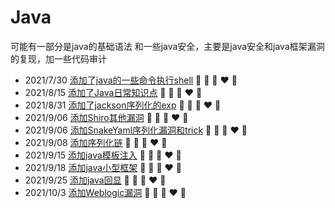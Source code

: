 # Java
可能有一部分是java的基础语法
和一些java安全，主要是java安全和java框架漏洞的复现，加一些代码审计

+ 2021/7/30 [添加了java的一些命令执行shell](shell)  💛 💙 💜 ❤️ 💚
+ 2021/8/15 [添加了Java日常知识点](java日常)  💛 💙 💜 ❤️ 💚
+ 2021/8/31 [添加了jackson序列化的exp](jackson)  💛 💙 💜 ❤️ 💚
+ 2021/9/06 [添加Shiro其他漏洞](Shiro)  💛 💙 💜 ❤️ 💚
+ 2021/9/06 [添加SnakeYaml序列化漏洞和trick](SnakeYaml)  💛 💙 💜 ❤️ 💚
+ 2021/9/08 [添加序列化链](java序列化链)  💛 💙 💜 ❤️ 💚
+ 2021/9/15 [添加java模板注入](java模板注入)  💛 💙 💜 ❤️ 💚
+ 2021/9/18 [添加java小型框架](java小型框架)  💛 💙 💜 ❤️ 💚
+ 2021/9/25 [添加java回显](java回显)  💛 💙 💜 ❤️ 💚
+ 2021/10/3 [添加Weblogic漏洞](Weblogic)  💛 💙 💜 ❤️ 💚
